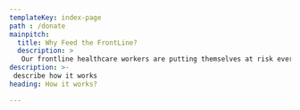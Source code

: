 ```yaml
---
templateKey: index-page
path : /donate
mainpitch:
  title: Why Feed the FrontLine?
  description: >
   Our frontline healthcare workers are putting themselves at risk every day to keep our friends and families safe. Please join us in expressing our immense gratitude for their sacrifices by supporting locally owned restaurants to Feed the Frontline DMV! 
description: >-
 describe how it works
heading: How it works?

---
```

